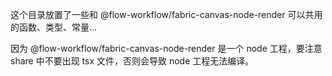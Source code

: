 这个目录放置了一些和 @flow-workflow/fabric-canvas-node-render 可以共用的函数、类型、常量...

因为 @flow-workflow/fabric-canvas-node-render 是一个 node 工程，要注意 share 中不要出现 tsx 文件，否则会导致 node 工程无法编译。
